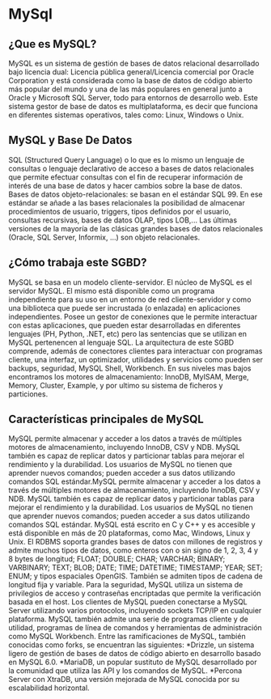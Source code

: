 # MySql

<h2> ¿Que es MySQL? </h2>

MySQL es un sistema de gestión de bases de datos relacional desarrollado bajo licencia dual: Licencia pública general/Licencia comercial por Oracle Corporation y está considerada como la base de datos de código abierto más popular del mundo y una de las más populares en general junto a Oracle y Microsoft SQL Server, todo para entornos de desarrollo web. Este sistema gestor de base de datos es multiplataforma, es decir que funciona en diferentes sistemas operativos, tales como: Linux, Windows o Unix.

<h2> MySQL y Base De Datos </h2>

SQL (Structured Query Language) o lo que es lo mismo un lenguaje de consultas o lenguaje declarativo de acceso a bases de datos relacionales que permite efectuar consultas con el fin de recuperar información de interés de una base de datos y hacer cambios sobre la base de datos.
Bases de datos objeto-relacionales: se basan en el estándar SQL 99. En ese estándar se añade a las bases relacionales la posibilidad de almacenar procedimientos de usuario, triggers, tipos definidos por el usuario, consultas recursivas, bases de datos OLAP, tipos LOB,...
Las últimas versiones de la mayoría de las clásicas grandes bases de datos relacionales (Oracle, SQL Server, Informix, ...) son objeto relacionales.

<h2> ¿Cómo trabaja este SGBD? </h2>

MySQL se basa en un modelo cliente-servidor. El núcleo de MySQL es el servidor MySQL. El mismo está disponible como un programa independiente para su uso en un entorno de red cliente-servidor y como una biblioteca que puede ser incrustada (o enlazada) en aplicaciones independientes. Posee un gestor de conexiones que le permite interactuar con estas aplicaciones, que pueden estar desarrolladas en diferentes lenguajes (PH, Python, .NET, etc) pero las sentencias que se utilizan en MySQL pertenencen al lenguaje SQL.
La arquitectura de este SGBD comprende, además de conectores clientes para interactuar con programas cliente, una interfaz, un optimizador, utilidades y servicios como pueden ser backups, seguridad, MySQL Shell, Workbench. En sus niveles mas bajos encontramos los motores de almacenamiento: InnoDB, MyISAM, Merge, Memory, Cluster, Example, y por ultimo su sistema de ficheros y particiones.

<h2> Características principales de MySQL </h2>
MySQL permite almacenar y acceder a los datos a través de múltiples motores de almacenamiento, incluyendo InnoDB, CSV y NDB. MySQL también es capaz de replicar datos y particionar tablas para mejorar el rendimiento y la durabilidad. Los usuarios de MySQL no tienen que aprender nuevos comandos; pueden acceder a sus datos utilizando comandos SQL estándar.MySQL permite almacenar y acceder a los datos a través de múltiples motores de almacenamiento, incluyendo InnoDB, CSV y NDB. MySQL también es capaz de replicar datos y particionar tablas para mejorar el rendimiento y la durabilidad. Los usuarios de MySQL no tienen que aprender nuevos comandos; pueden acceder a sus datos utilizando comandos SQL estándar. 
MySQL está escrito en C y C++ y es accesible y está disponible en más de 20 plataformas, como Mac, Windows, Linux y Unix. El RDBMS soporta grandes bases de datos con millones de registros y admite muchos tipos de datos, como enteros con o sin signo de 1, 2, 3, 4 y 8 bytes de longitud; FLOAT; DOUBLE; CHAR; VARCHAR; BINARY; VARBINARY; TEXT; BLOB; DATE; TIME; DATETIME; TIMESTAMP; YEAR; SET; ENUM; y tipos espaciales OpenGIS. También se admiten tipos de cadena de longitud fija y variable.
Para la seguridad, MySQL utiliza un sistema de privilegios de acceso y contraseñas encriptadas que permite la verificación basada en el host. Los clientes de MySQL pueden conectarse a MySQL Server utilizando varios protocolos, incluyendo sockets TCP/IP en cualquier plataforma. MySQL también admite una serie de programas cliente y de utilidad, programas de línea de comandos y herramientas de administración como MySQL Workbench.
Entre las ramificaciones de MySQL, también conocidas como forks, se encuentran las siguientes:
*Drizzle, un sistema ligero de gestión de bases de datos de código abierto en desarrollo basado en MySQL 6.0.
*MariaDB, un popular sustituto de MySQL desarrollado por la comunidad que utiliza las API y los comandos de MySQL.
*Percona Server con XtraDB, una versión mejorada de MySQL conocida por su escalabilidad horizontal.
